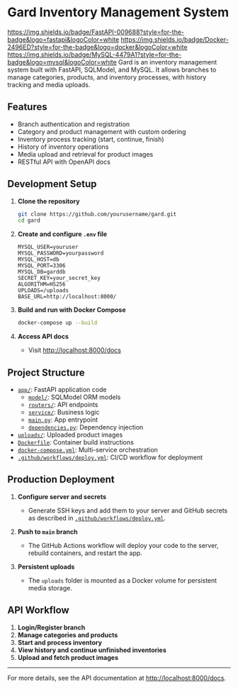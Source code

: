 # Gard Inventory Management System
https://img.shields.io/badge/FastAPI-009688?style=for-the-badge&logo=fastapi&logoColor=white
https://img.shields.io/badge/Docker-2496ED?style=for-the-badge&logo=docker&logoColor=white
https://img.shields.io/badge/MySQL-4479A1?style=for-the-badge&logo=mysql&logoColor=white
Gard is an inventory management system built with FastAPI, SQLModel, and MySQL. It allows branches to manage categories, products, and inventory processes, with history tracking and media uploads.

## Features

- Branch authentication and registration
- Category and product management with custom ordering
- Inventory process tracking (start, continue, finish)
- History of inventory operations
- Media upload and retrieval for product images
- RESTful API with OpenAPI docs

## Development Setup

1. **Clone the repository**
   ```sh
   git clone https://github.com/yourusername/gard.git
   cd gard
   ```

2. **Create and configure `.env` file**
   ```
   MYSQL_USER=youruser
   MYSQL_PASSWORD=yourpassword
   MYSQL_HOST=db
   MYSQL_PORT=3306
   MYSQL_DB=garddb
   SECRET_KEY=your_secret_key
   ALGORITHM=HS256
   UPLOADS=/uploads
   BASE_URL=http://localhost:8000/
   ```

3. **Build and run with Docker Compose**
   ```sh
   docker-compose up --build
   ```

4. **Access API docs**
   - Visit [http://localhost:8000/docs](http://localhost:8000/docs)

## Project Structure

- [`app/`](app): FastAPI application code
  - [`model/`](app/model): SQLModel ORM models
  - [`routers/`](app/routers): API endpoints
  - [`service/`](app/service): Business logic
  - [`main.py`](app/main.py): App entrypoint
  - [`dependencies.py`](app/dependencies.py): Dependency injection
- [`uploads/`](uploads): Uploaded product images
- [`Dockerfile`](Dockerfile): Container build instructions
- [`docker-compose.yml`](docker-compose.yml): Multi-service orchestration
- [`.github/workflows/deploy.yml`](.github/workflows/deploy.yml): CI/CD workflow for deployment

## Production Deployment

1. **Configure server and secrets**
   - Generate SSH keys and add them to your server and GitHub secrets as described in [`.github/workflows/deploy.yml`](.github/workflows/deploy.yml).

2. **Push to `main` branch**
   - The GitHub Actions workflow will deploy your code to the server, rebuild containers, and restart the app.

3. **Persistent uploads**
   - The `uploads` folder is mounted as a Docker volume for persistent media storage.

## API Workflow

1. **Login/Register branch**
2. **Manage categories and products**
3. **Start and process inventory**
4. **View history and continue unfinished inventories**
5. **Upload and fetch product images**

---

For more details, see the API documentation at [http://localhost:8000/docs](http://localhost:8000/docs).
